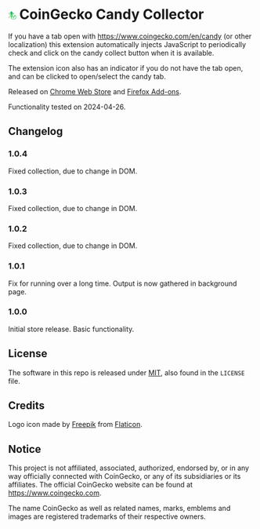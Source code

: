 # ![Gecko logo](src/images/logo16.png "Gecko logo") CoinGecko Candy Collector

If you have a tab open with <https://www.coingecko.com/en/candy> (or other localization) this extension automatically injects JavaScript to periodically check and click on the candy collect button when it is available.

The extension icon also has an indicator if you do not have the tab open, and can be clicked to open/select the candy tab.

Released on [Chrome Web Store](https://chrome.google.com/webstore/detail/ogdmacmpiojggeojaapfapjljcodigah) and [Firefox Add-ons](https://addons.mozilla.org/en-US/firefox/addon/coingecko-candy-collector).

Functionality tested on 2024-04-26.

## Changelog

### 1.0.4

Fixed collection, due to change in DOM.

### 1.0.3

Fixed collection, due to change in DOM.

### 1.0.2

Fixed collection, due to change in DOM.

### 1.0.1

Fix for running over a long time. Output is now gathered in background page.

### 1.0.0

Initial store release. Basic functionality.

## License

The software in this repo is released under [MIT](https://opensource.org/licenses/MIT), also found in the `LICENSE` file.

## Credits

Logo icon made by [Freepik](https://www.flaticon.com/authors/freepik) from [Flaticon](https://www.flaticon.com/).

## Notice

This project is not affiliated, associated, authorized, endorsed by, or in any way officially connected with CoinGecko, or any of its subsidiaries or its affiliates. The official CoinGecko website can be found at <https://www.coingecko.com>.

The name CoinGecko as well as related names, marks, emblems and images are registered trademarks of their respective owners.
